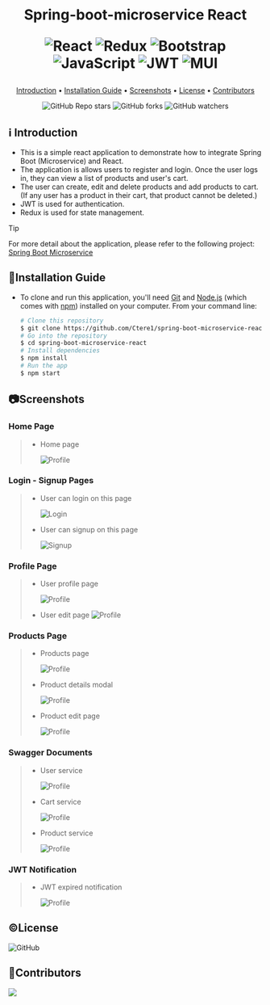 <h1 align="center">
  Spring-boot-microservice React
  
 
  ![React](https://img.shields.io/badge/react-%2320232a.svg?style=for-the-badge&logo=react&logoColor=%2361DAFB)
  ![Redux](https://img.shields.io/badge/redux-%23593d88.svg?style=for-the-badge&logo=redux&logoColor=white)
  ![Bootstrap](https://img.shields.io/badge/bootstrap-%238511FA.svg?style=for-the-badge&logo=bootstrap&logoColor=white)
  ![JavaScript](https://img.shields.io/badge/javascript-%23323330.svg?style=for-the-badge&logo=javascript&logoColor=%23F7DF1E)
  ![JWT](https://img.shields.io/badge/JWT-black?style=for-the-badge&logo=JSON%20web%20tokens)
  ![MUI](https://img.shields.io/badge/MUI-%230081CB.svg?style=for-the-badge&logo=mui&logoColor=white)
  <br>
</h1>

<p align="center">
  <a href="#ℹ%EF%B8%8F-introduction">Introduction</a> •
  <a href="#installation-guide">Installation Guide</a> •
  <a href="#screenshots">Screenshots</a> •
  <a href="#license">License</a> •
  <a href="#contributors">Contributors</a> 
</p>

<div align="center">

![GitHub Repo stars](https://img.shields.io/github/stars/Ctere1/spring-boot-microservice-react)
![GitHub forks](https://img.shields.io/github/forks/Ctere1/spring-boot-microservice-react)
![GitHub watchers](https://img.shields.io/github/watchers/Ctere1/spring-boot-microservice-react)

</div>

## ℹ️ Introduction

- This is a simple react application to demonstrate how to integrate Spring Boot (Microservice) and React. 
- The application is allows users to register and login. Once the user logs in, they can view a list of products and user's cart. 
- The user can create, edit and delete products and add products to cart. (If any user has a product in their cart, that product cannot be deleted.)
- JWT is used for authentication. 
- Redux is used for state management.

> [!TIP]    
> For more detail about the application, please refer to the following project: [Spring Boot Microservice](https://github.com/Ctere1/spring-boot-microservice) 


## 💾Installation Guide

- To clone and run this application, you'll need [Git](https://git-scm.com) and [Node.js](https://nodejs.org/en/download/) (which comes with [npm](http://npmjs.com)) installed on your computer. From your command line:

  ```bash
  # Clone this repository
  $ git clone https://github.com/Ctere1/spring-boot-microservice-react
  # Go into the repository
  $ cd spring-boot-microservice-react
  # Install dependencies
  $ npm install
  # Run the app
  $ npm start
  ```

## 📷Screenshots

### **Home Page**
> * Home page
> 
>   ![Profile](screenshots/ss.png)


### **Login - Signup Pages**
> * User can login on this page
>   
>   ![Login](screenshots/ss1.png)
>
> * User can signup on this page
>   
>   ![Signup](screenshots/ss2.png)


### **Profile Page**
> * User profile page
> 
>   ![Profile](screenshots/ss3.png)
> 
> * User edit page
>   ![Profile](screenshots/ss3.5.png)

### **Products Page**
> * Products page
> 
>   ![Profile](screenshots/ss4.png)
>
> * Product details modal
>   
>   ![Profile](screenshots/ss5.png)
>   
> * Product edit page
> 
>   ![Profile](screenshots/ss6.png)


### **Swagger Documents**
> * User service
> 
>   ![Profile](screenshots/swagger_user.png)
>
> * Cart service
> 
>   ![Profile](screenshots/swagger_cart.png)
>
> * Product service
> 
>   ![Profile](screenshots/swagger_product.png)


### **JWT Notification**
> * JWT expired notification
> 
>   ![Profile](screenshots/jwt-expired.png)

## ©License
![GitHub](https://img.shields.io/github/license/Ctere1/spring-boot-microservice-react?style=flat-square)


## 📌Contributors

<a href="https://github.com/ibrahimgokyar/">
  <img src="https://contrib.rocks/image?repo=ibrahimgokyar" />
</a>

